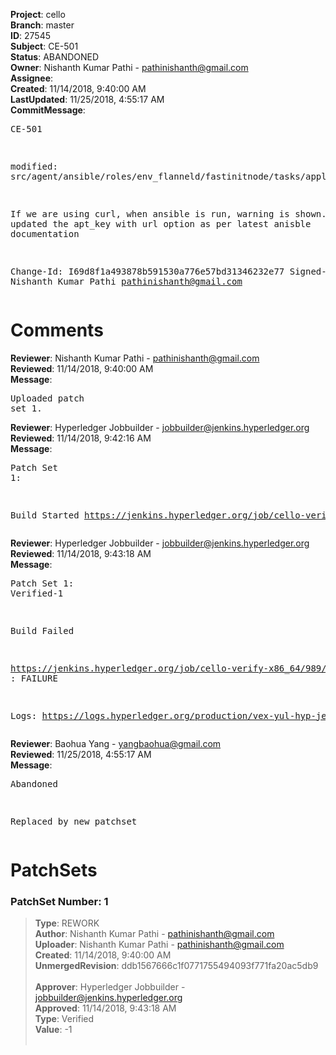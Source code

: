 <strong>Project</strong>: cello<br><strong>Branch</strong>: master<br><strong>ID</strong>: 27545<br><strong>Subject</strong>: CE-501<br><strong>Status</strong>: ABANDONED<br><strong>Owner</strong>: Nishanth Kumar Pathi - pathinishanth@gmail.com<br><strong>Assignee</strong>:<br><strong>Created</strong>: 11/14/2018, 9:40:00 AM<br><strong>LastUpdated</strong>: 11/25/2018, 4:55:17 AM<br><strong>CommitMessage</strong>:<br><pre>CE-501

modified:   src/agent/ansible/roles/env_flanneld/fastinitnode/tasks/apply.yml

If we are using curl, when ansible is run, warning is shown.
so updated the apt_key with url option as per latest anisble documentation

Change-Id: I69d8f1a493878b591530a776e57bd31346232e77
Signed-off-by: Nishanth Kumar Pathi <pathinishanth@gmail.com>
</pre><h1>Comments</h1><strong>Reviewer</strong>: Nishanth Kumar Pathi - pathinishanth@gmail.com<br><strong>Reviewed</strong>: 11/14/2018, 9:40:00 AM<br><strong>Message</strong>: <pre>Uploaded patch set 1.</pre><strong>Reviewer</strong>: Hyperledger Jobbuilder - jobbuilder@jenkins.hyperledger.org<br><strong>Reviewed</strong>: 11/14/2018, 9:42:16 AM<br><strong>Message</strong>: <pre>Patch Set 1:

Build Started https://jenkins.hyperledger.org/job/cello-verify-x86_64/989/</pre><strong>Reviewer</strong>: Hyperledger Jobbuilder - jobbuilder@jenkins.hyperledger.org<br><strong>Reviewed</strong>: 11/14/2018, 9:43:18 AM<br><strong>Message</strong>: <pre>Patch Set 1: Verified-1

Build Failed 

https://jenkins.hyperledger.org/job/cello-verify-x86_64/989/ : FAILURE

Logs: https://logs.hyperledger.org/production/vex-yul-hyp-jenkins-3/cello-verify-x86_64/989</pre><strong>Reviewer</strong>: Baohua Yang - yangbaohua@gmail.com<br><strong>Reviewed</strong>: 11/25/2018, 4:55:17 AM<br><strong>Message</strong>: <pre>Abandoned

Replaced by new patchset</pre><h1>PatchSets</h1><h3>PatchSet Number: 1</h3><blockquote><strong>Type</strong>: REWORK<br><strong>Author</strong>: Nishanth Kumar Pathi - pathinishanth@gmail.com<br><strong>Uploader</strong>: Nishanth Kumar Pathi - pathinishanth@gmail.com<br><strong>Created</strong>: 11/14/2018, 9:40:00 AM<br><strong>UnmergedRevision</strong>: ddb1567666c1f0771755494093f771fa20ac5db9<br><br><strong>Approver</strong>: Hyperledger Jobbuilder - jobbuilder@jenkins.hyperledger.org<br><strong>Approved</strong>: 11/14/2018, 9:43:18 AM<br><strong>Type</strong>: Verified<br><strong>Value</strong>: -1<br><br></blockquote>